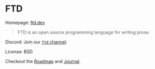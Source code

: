 # FTD

Homepage: [ftd.dev](https://ftd.dev/)

> FTD is an open source programming language for writing prose.

Discord: Join our [`ftd` channel](https://discord.gg/xN3uD8P7WA).

License: BSD

Checkout the [Roadmap](https://ftd.dev/roadmap/) and 
[Journal](https://ftd.dev/journal/).
